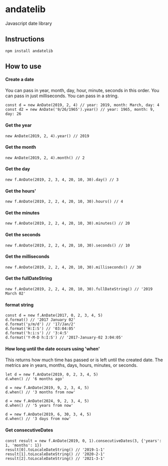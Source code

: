 # andatelib
 Javascript date library

## Instructions
 `npm install andatelib`

## How to use
#### Create a date
You can pass in year, month, day, hour, minute, seconds in this order.
You can pass in just milliseconds.
You can pass in a string.
```
const d = new AnDate(2019, 2, 4) // year: 2019, month: March, day: 4
const d2 = new AnDate('9/26/1965').year() // year: 1965, month: 9, day: 26
```

#### Get the year
`new AnDate(2019, 2, 4).year() // 2019`

#### Get the month
`new AnDate(2019, 2, 4).month() // 2`

#### Get the day
`new f.AnDate(2019, 2, 3, 4, 20, 10, 30).day() // 3`


#### Get the hours'
`new f.AnDate(2019, 2, 2, 4, 20, 10, 30).hours() // 4`


#### Get the minutes
`new f.AnDate(2019, 2, 2, 4, 20, 10, 30).minutes() // 20`

#### Get the seconds
`new f.AnDate(2019, 2, 2, 4, 20, 10, 30).seconds() // 10`

#### Get the milliseconds
`new f.AnDate(2019, 2, 2, 4, 20, 10, 30).milliseconds() // 30`

#### Get the fullDateString
`new f.AnDate(2019, 2, 2, 4, 20, 10, 30).fullDateString() // '2019 March 02'`

#### format string
```
const d = new f.AnDate(2017, 0, 2, 3, 4, 5)
d.format() // '2017 January 02'
d.format('y/m/d') // '17/Jan/2'
d.format('H:I:S') // '03:04:05'
d.format('h:i:s') // '3:4:5'
d.format('Y-M-D h:I:S') // '2017-January-02 3:04:05'
```

#### How long until the date occurs using 'when'
This returns how much time has passed or is left until the created date.
The metrics are in years, months, days, hours, minutes, or seconds.
```
let d = new f.AnDate(2019, 0, 2, 3, 4, 5)
d.when() // '6 months ago'

d = new f.AnDate(2019, 9, 2, 3, 4, 5)
d.when() // '3 months from now'

d = new f.AnDate(2024, 9, 2, 3, 4, 5)
d.when() // '5 years from now'

d = new f.AnDate(2019, 6, 30, 3, 4, 5)
d.when() // '3 days from now'
```

#### Get consecutiveDates
```
const result = new f.AnDate(2019, 0, 1).consecutiveDates(3, {'years': 1, 'months': 1})
result[0].toLocaleDateString() // '2019-1-1'
result[1].toLocaleDateString() // '2020-2-1'
result[2].toLocaleDateString() // '2021-3-1'
```


